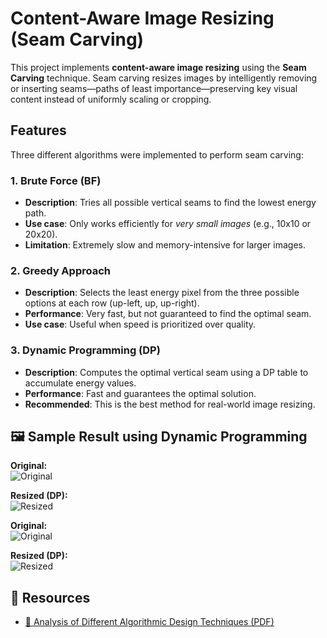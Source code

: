 # Content-Aware Image Resizing (Seam Carving)

This project implements **content-aware image resizing** using the **Seam Carving** technique. Seam carving resizes images by intelligently removing or inserting seams—paths of least importance—preserving key visual content instead of uniformly scaling or cropping.

## Features

Three different algorithms were implemented to perform seam carving:

### 1. Brute Force (BF)
- **Description**: Tries all possible vertical seams to find the lowest energy path.
- **Use case**: Only works efficiently for *very small images* (e.g., 10x10 or 20x20).
- **Limitation**: Extremely slow and memory-intensive for larger images.

### 2. Greedy Approach
- **Description**: Selects the least energy pixel from the three possible options at each row (up-left, up, up-right).
- **Performance**: Very fast, but not guaranteed to find the optimal seam.
- **Use case**: Useful when speed is prioritized over quality.

### 3. Dynamic Programming (DP)
- **Description**: Computes the optimal vertical seam using a DP table to accumulate energy values.
- **Performance**: Fast and guarantees the optimal solution.
- **Recommended**: This is the best method for real-world image resizing.

## 🖼️ Sample Result using Dynamic Programming
**Original:**  
![Original](Resources/sample1.jpg)

**Resized (DP):**  
![Resized](Resources/output1.jpg)


**Original:**  
![Original](Resources/sample3.png)

**Resized (DP):**  
![Resized](Resources/output3.jpg)


## 📄 Resources

- [📄 Analysis of Different Algorithmic Design Techniques (PDF)](Resources/Analysis_of_Different_Algorithmic_Design_Technique.pdf)

